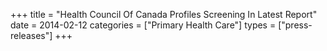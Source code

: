 +++
title = "Health Council Of Canada Profiles Screening In Latest Report"
date = 2014-02-12
categories = ["Primary Health Care"]
types = ["press-releases"]
+++
